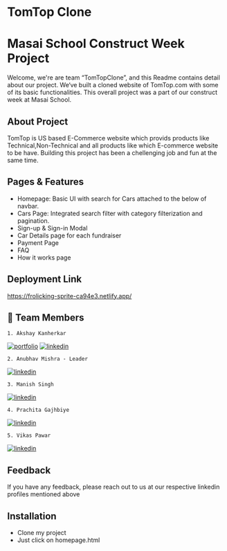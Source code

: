 # TomTop Clone

# Masai School Construct Week Project

Welcome, we're are team “TomTopClone”, and this Readme contains detail about our project. We‘ve built a cloned website of TomTop.com with some of its basic functionalities. This overall project was a part of our construct week at Masai School.


## About Project
TomTop is US based E-Commerce website which provids products like Technical,Non-Technical and all products like which E-commerce website to be have. Building this project has been a chellenging job and fun at the same time. <br />

## Pages & Features

- Homepage: Basic UI with search for Cars attached to the below of navbar.
- Cars Page: Integrated search filter with category filterization and pagination.
- Sign-up & Sign-in Modal
- Car Details page for each fundraiser
- Payment Page
- FAQ 
- How it works page

## Deployment Link

https://frolicking-sprite-ca94e3.netlify.app/

## 🔗 Team Members
    1. Akshay Kanherkar
[![portfolio](https://img.shields.io/badge/my_portfolio-000?style=for-the-badge&logo=ko-fi&logoColor=white)](https://akshay-kanherkar.netlify.app)
[![linkedin](https://img.shields.io/badge/linkedin-0A66C2?style=for-the-badge&logo=linkedin&logoColor=white)](https://www.linkedin.com/in/akshay-kanherkar-0178531b1/)
    
    2. Anubhav Mishra - Leader
[![linkedin](https://img.shields.io/badge/linkedin-0A66C2?style=for-the-badge&logo=linkedin&logoColor=white)](https://www.linkedin.com/in/anubhav-mishra-725b9322b/)
    
    3. Manish Singh
[![linkedin](https://img.shields.io/badge/linkedin-0A66C2?style=for-the-badge&logo=linkedin&logoColor=white)](https://www.linkedin.com/in/manish-singh174013/)
    
    4. Prachita Gajhbiye
[![linkedin](https://img.shields.io/badge/linkedin-0A66C2?style=for-the-badge&logo=linkedin&logoColor=white)](https://www.linkedin.com/in/prachita-gajbhiye-645698233/)
    
    5. Vikas Pawar
[![linkedin](https://img.shields.io/badge/linkedin-0A66C2?style=for-the-badge&logo=linkedin&logoColor=white)](https://www.linkedin.com/in/vikas-pawar03/)

## Feedback

If you have any feedback, please reach out to us at our respective linkedin profiles mentioned above


## Installation

- Clone my project
- Just click on homepage.html
